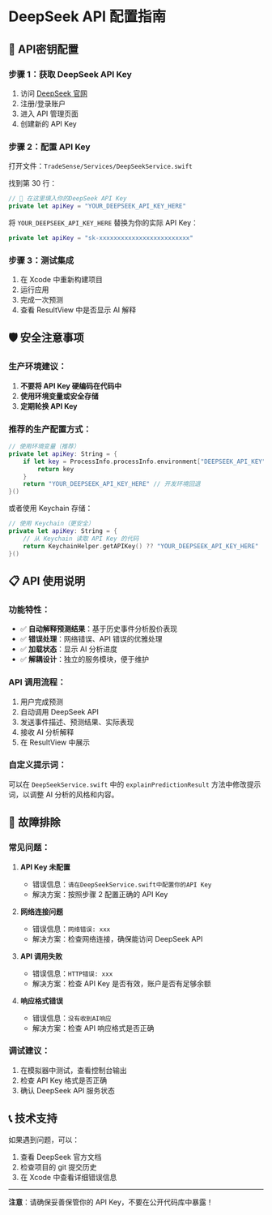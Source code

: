 # DeepSeek API 配置指南

## 🔑 **API密钥配置**

### 步骤 1：获取 DeepSeek API Key

1. 访问 [DeepSeek 官网](https://platform.deepseek.com/)
2. 注册/登录账户
3. 进入 API 管理页面
4. 创建新的 API Key

### 步骤 2：配置 API Key

打开文件：`TradeSense/Services/DeepSeekService.swift`

找到第 30 行：

```swift
// 🔑 在这里填入你的DeepSeek API Key
private let apiKey = "YOUR_DEEPSEEK_API_KEY_HERE"
```

将 `YOUR_DEEPSEEK_API_KEY_HERE` 替换为你的实际 API Key：

```swift
private let apiKey = "sk-xxxxxxxxxxxxxxxxxxxxxxxxx"
```

### 步骤 3：测试集成

1. 在 Xcode 中重新构建项目
2. 运行应用
3. 完成一次预测
4. 查看 ResultView 中是否显示 AI 解释

## 🛡️ **安全注意事项**

### 生产环境建议：

1. **不要将 API Key 硬编码在代码中**
2. **使用环境变量或安全存储**
3. **定期轮换 API Key**

### 推荐的生产配置方式：

```swift
// 使用环境变量（推荐）
private let apiKey: String = {
    if let key = ProcessInfo.processInfo.environment["DEEPSEEK_API_KEY"] {
        return key
    }
    return "YOUR_DEEPSEEK_API_KEY_HERE" // 开发环境回退
}()
```

或者使用 Keychain 存储：

```swift
// 使用 Keychain（更安全）
private let apiKey: String = {
    // 从 Keychain 读取 API Key 的代码
    return KeychainHelper.getAPIKey() ?? "YOUR_DEEPSEEK_API_KEY_HERE"
}()
```

## 📋 **API 使用说明**

### 功能特性：

- ✅ **自动解释预测结果**：基于历史事件分析股价表现
- ✅ **错误处理**：网络错误、API 错误的优雅处理
- ✅ **加载状态**：显示 AI 分析进度
- ✅ **解耦设计**：独立的服务模块，便于维护

### API 调用流程：

1. 用户完成预测
2. 自动调用 DeepSeek API
3. 发送事件描述、预测结果、实际表现
4. 接收 AI 分析解释
5. 在 ResultView 中展示

### 自定义提示词：

可以在 `DeepSeekService.swift` 中的 `explainPredictionResult` 方法中修改提示词，以调整 AI 分析的风格和内容。

## 🔧 **故障排除**

### 常见问题：

1. **API Key 未配置**
   - 错误信息：`请在DeepSeekService.swift中配置你的API Key`
   - 解决方案：按照步骤 2 配置正确的 API Key

2. **网络连接问题**
   - 错误信息：`网络错误: xxx`
   - 解决方案：检查网络连接，确保能访问 DeepSeek API

3. **API 调用失败**
   - 错误信息：`HTTP错误: xxx`
   - 解决方案：检查 API Key 是否有效，账户是否有足够余额

4. **响应格式错误**
   - 错误信息：`没有收到AI响应`
   - 解决方案：检查 API 响应格式是否正确

### 调试建议：

1. 在模拟器中测试，查看控制台输出
2. 检查 API Key 格式是否正确
3. 确认 DeepSeek API 服务状态

## 📞 **技术支持**

如果遇到问题，可以：

1. 查看 DeepSeek 官方文档
2. 检查项目的 git 提交历史
3. 在 Xcode 中查看详细错误信息

---

**注意**：请确保妥善保管你的 API Key，不要在公开代码库中暴露！
